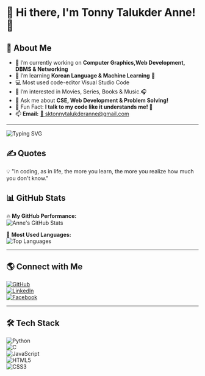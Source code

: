 # 👋 Hi there, I'm Tonny Talukder Anne! 🤍  

## 🚀 About Me  
- 🔭 I’m currently working on **Computer Graphics,Web Development, DBMS & Networking**  
- 🌱 I’m learning **Korean Language & Machine Learning** 🤖
- 💻 Most used code-editor Visual Studio Code
- 👀 I’m interested in Movies, Series, Books & Music.🎧
- 💬 Ask me about **CSE, Web Development & Problem Solving!**  
- 🎯 Fun Fact: **I talk to my code like it understands me! 🤣**  
- 📫 **Email:** [📧 sktonnytalukderanne@gmail.com](mailto:sktonnytalukderanne@gmail.com)  

---



![Typing SVG](https://readme-typing-svg.herokuapp.com?font=Fira+Code&pause=1000&color=00CFFF&center=true&vCenter=true&width=1000&size=24&lines=I'm+a+passionate+Computer+Science+student+at+UITS.;Eager+to+tackle+problems,+explore+cutting-edge+technologies;Constantly+learning+to+create+innovative+solutions;Making+a+real+impact+and+bringing+meaningful+change+in+the+world+🚀)



## ✍️ Quotes  
💡 "In coding, as in life, the more you learn, the more you realize how much you don't know."



## 📊 GitHub Stats  
🔥 **My GitHub Performance:**  
![Anne's GitHub Stats](https://github-readme-stats.vercel.app/api?username=TonnyTalukderAnne&show_icons=true&theme=tokyonight)  

🌟 **Most Used Languages:**  
![Top Languages](https://github-readme-stats.vercel.app/api/top-langs/?username=TonnyTalukderAnne&layout=compact&theme=tokyonight)  

---


## 🌎 Connect with Me  
[![GitHub](https://img.shields.io/badge/GitHub-000?style=for-the-badge&logo=github)](https://github.com/TonnyTalukderAnne)  
[![LinkedIn](https://img.shields.io/badge/LinkedIn-0077B5?style=for-the-badge&logo=linkedin)](https://www.linkedin.com/in/tonny-talukder-anne-sk/)  
[![Facebook](https://img.shields.io/badge/Facebook-1877F2?style=for-the-badge&logo=facebook)](https://www.facebook.com/tonnytalukder.anne.9602)  

---

## 🛠 Tech Stack  
![Python](https://img.shields.io/badge/Python-FFD43B?style=for-the-badge&logo=python)  
![C](https://img.shields.io/badge/C-00599C?style=for-the-badge&logo=c)  
![JavaScript](https://img.shields.io/badge/JavaScript-F7DF1E?style=for-the-badge&logo=javascript)  
![HTML5](https://img.shields.io/badge/HTML5-E34F26?style=for-the-badge&logo=html5)  
![CSS3](https://img.shields.io/badge/CSS3-1572B6?style=for-the-badge&logo=css3)  
